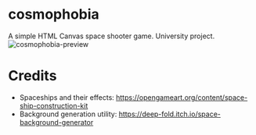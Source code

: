 # cosmophobia
A simple HTML Canvas space shooter game. University project.
![cosmophobia-preview](https://github.com/user-attachments/assets/f9845143-3d37-4ac0-8584-e2c6b9dfd9bc)


# Credits
+ Spaceships and their effects: https://opengameart.org/content/space-ship-construction-kit
+ Background generation utility: https://deep-fold.itch.io/space-background-generator
